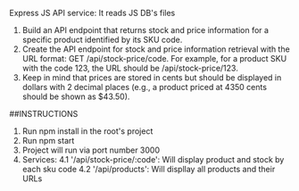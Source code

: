 Express JS API service: It reads JS DB's files

1. Build an API endpoint that returns stock and price information for a specific product 
identified by its SKU code. 
2. Create the API endpoint for stock and price information retrieval with the URL format: 
GET /api/stock-price/code. For example, for a product SKU with the code 123, the URL 
should be /api/stock-price/123. 
3. Keep in mind that prices are stored in cents but should be displayed in dollars with 2 
decimal places (e.g., a product priced at 4350 cents should be shown as $43.50).

##INSTRUCTIONS
1. Run npm install in the root's project
2. Run npm start
3. Project will run via port number 3000
4. Services:
   4.1 '/api/stock-price/:code': Will display product and stock by each sku code
   4.2 '/api/products': Will displlay all products and their URLs

